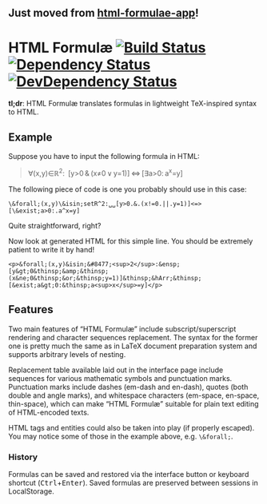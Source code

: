 Just moved from [html-formulae-app](https://github.com/eush77/html-formulae-app)!
---------------------------------------------------------------------------------

# HTML Formul&aelig; [![Build Status][travis-badge]][travis] [![Dependency Status][david-badge]][david] [![DevDependency Status][david-dev-badge]][david-dev]

[travis-badge]: https://travis-ci.org/eush77/html-formulae.svg
[travis]: https://travis-ci.org/eush77/html-formulae
[david-badge]: https://david-dm.org/eush77/html-formulae.png
[david]: https://david-dm.org/eush77/html-formulae
[david-dev-badge]: https://david-dm.org/eush77/html-formulae/dev-status.png
[david-dev]: https://david-dm.org/eush77/html-formulae#info=devDependencies

**tl;dr**: HTML Formul&aelig; translates formulas in lightweight TeX-inspired syntax to HTML.

## Example
Suppose you have to input the following formula in HTML:

> &forall;(x,y)&isin;&#8477;<sup>2</sup>:&ensp;[y&gt;0&thinsp;&amp;&thinsp;(x&ne;0&thinsp;&or;&thinsp;y=1)]&thinsp;&hArr;&thinsp;[&exist;a&gt;0:&thinsp;a<sup>x</sup>=y]

The following piece of code is one you probably should use in this case:

    \&forall;(x,y)\&isin;setR^2:␣␣[y>0.&.(x!=0.||.y=1)]<=>[\&exist;a>0:.a^x=y]

Quite straightforward, right?

Now look at generated HTML for this simple line. You should be extremely patient to write it by hand!

    <p>&forall;(x,y)&isin;&#8477;<sup>2</sup>:&ensp;[y&gt;0&thinsp;&amp;&thinsp;(x&ne;0&thinsp;&or;&thinsp;y=1)]&thinsp;&hArr;&thinsp;[&exist;a&gt;0:&thinsp;a<sup>x</sup>=y]</p>

## Features
Two main features of &ldquo;HTML Formul&aelig;&rdquo; include subscript/superscript rendering and character sequences replacement. The syntax for the former one is pretty much the same as in LaTeX document preparation system and supports arbitrary levels of nesting.

Replacement table available laid out in the interface page include sequences for various mathematic symbols and punctuation marks. Punctuation marks include dashes (em-dash and en-dash), quotes (both double and angle marks), and whitespace characters (em-space, en-space, thin-space), which can make &ldquo;HTML Formul&aelig;&rdquo; suitable for plain text editing of HTML-encoded texts.

HTML tags and entities could also be taken into play (if properly escaped). You may notice some of those in the example above, e.g. `\&forall;`.

### History
Formulas can be saved and restored via the interface button or keyboard shortcut (<kbd>Ctrl</kbd>+<kbd>Enter</kbd>). Saved formulas are preserved between sessions in LocalStorage.

